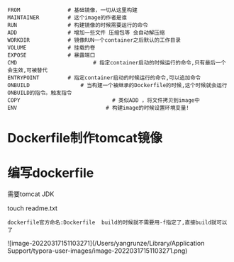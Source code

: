 ```SHELL
FROM               # 基础镜像，一切从这里构建
MAINTAINER         # 这个image的作者是谁
RUN                # 构建镜像的时候需要运行的命令
ADD                # 增加一些文件 压缩包等 会自动解压缩
WORKDIR            # 镜像RUN一个container之后默认的工作目录
VOLUME             # 挂载的卷
EXPOSE             # 暴露端口
CMD    					   # 指定container启动的时候运行的命令,只有最后一个会生效,可被替代
ENTRYPOINT         # 指定container启动的时候运行的命令,可以追加命令
ONBUILD   			   # 当构建一个被继承的Dockerfile的时候,这个时候就会运行ONBUILD的指令。触发指令
COPY 							 # 类似ADD ，将文件拷贝到image中
ENV 						   # 构建image的时候设置环境变量!
```





# Dockerfile制作tomcat镜像

# 编写dockerfile

需要tomcat JDK

touch readme.txt

```
dockerfile官方命名:Dockerfile  build的时候就不需要用-f指定了,直接build就可以了
```

![image-20220317151103271](/Users/yangrunze/Library/Application Support/typora-user-images/image-20220317151103271.png)



